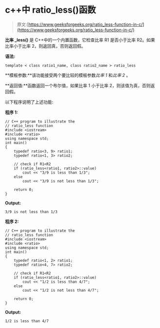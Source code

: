 # c++中 ratio_less()函数

> 原文:[https://www.geeksforgeeks.org/ratio_less-function-in-c/](https://www.geeksforgeeks.org/ratio_less-function-in-c/)

**比率 _less()** 是 C++中的一个内置函数，它检查比率 R1 是否小于比率 R2。如果比率小于比率 2，则返回真，否则返回假。

**语法:**

```
template < class ratio1_name, class ratio2_name > ratio_less

```

**模板参数:**该功能接受两个要比较的模板参数*比率 1* 和*比率 2* 。

**返回值:**函数返回一个布尔值，如果比率 1 小于比率 2，则该值为真，否则返回假。

以下程序说明了上述功能:

**程序 1:**

```
// C++ program to illustrate the
// ratio_less function
#include <iostream>
#include <ratio>
using namespace std;
int main()
{
    typedef ratio<3, 9> ratio1;
    typedef ratio<1, 3> ratio2;

    // check if R1<R2
    if (ratio_less<ratio1, ratio2>::value)
        cout << "3/9 is less than 1/3";
    else
        cout << "3/9 is not less than 1/3";

    return 0;
}
```

**Output:**

```
3/9 is not less than 1/3

```

**程序 2:**

```
// C++ program to illustrate the
// ratio_less function
#include <iostream>
#include <ratio>
using namespace std;
int main()
{
    typedef ratio<1, 2> ratio1;
    typedef ratio<4, 7> ratio2;

    // check if R1<R2
    if (ratio_less<ratio1, ratio2>::value)
        cout << "1/2 is less than 4/7";
    else
        cout << "1/2 is not less than 4/7";

    return 0;
}
```

**Output:**

```
1/2 is less than 4/7

```